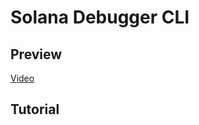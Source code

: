 # Solana Debugger CLI

## Preview

[Video](https://x.com/maximschmidt94/status/1914802590568562965)

## Tutorial
